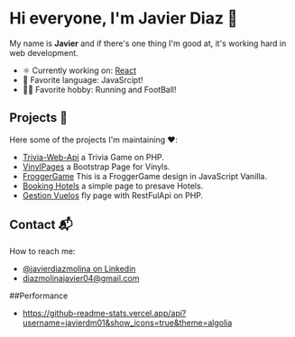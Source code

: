 

# Hi everyone, I'm Javier Diaz 👋

My name is **Javier** and if there's one thing I'm good at, it's working hard in web development.

- ⚛️ Currently working on: [React](https://github.com/javierdm01/aprendiendo-react)
- 💜 Favorite language: JavaSrcipt!
- 🏃‍♂️ Favorite hobby: Running and FootBall!

## Projects 🐧

Here some of the projects I'm maintaining ❤️:
* [Trivia-Web-Api](https://github.com/javierdm01/Trivia-Web-Api) a Trivia Game on PHP.
* [VinylPages](https://github.com/javierdm01/Vinyl-Music-Page) a Bootstrap Page for Vinyls.
* [FroggerGame](https://github.com/javierdm01/FROGGER-GAME) This is a FroggerGame design in JavaScript Vanilla.
* [Booking Hotels](https://github.com/javierdm01/Booking-Hotels) a simple page to presave Hotels.
* [Gestion Vuelos](https://github.com/javierdm01/Gestion-Vuelos) fly page with RestFulApi on PHP.

## Contact 📬

How to reach me: 
* [@javierdiazmolina on Linkedin](https://www.linkedin.com/in/javierdiazmolina/)
* [diazmolinajavier04@gmail.com](mailto:diazmolinajavier04@gmail.com)

##Performance

* https://github-readme-stats.vercel.app/api?username=javierdm01&show_icons=true&theme=algolia


